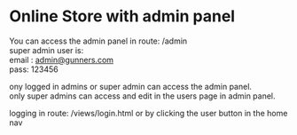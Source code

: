 # Online Store with admin panel

You can access the admin panel in route: /admin <br />
super admin user is:<br />
email : admin@gunners.com<br />
pass: 123456<br />

ony logged in admins or super admin can access the admin panel.<br />
only super admins can access and edit in the users page in admin panel.<br />

logging in route: /views/login.html  or by clicking the user button in the home nav<br />
